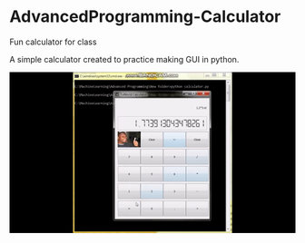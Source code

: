 # AdvancedProgramming-Calculator
Fun calculator for class

A simple calculator created to practice making GUI in python.

![alt text](https://github.com/Nite410321170/AdvancedProgramming-Calculator/blob/main/error.gif)




